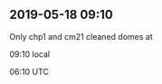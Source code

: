 
## 2019-05-18 09:10

[//]: # (Keywords: #cleaning)

Only chp1 and cm21 cleaned domes at

09:10 local

06:10 UTC
